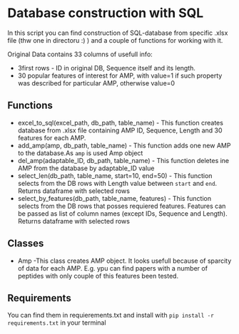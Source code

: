 # Database construction with SQL
In this script you can find construction of SQL-database from specific .xlsx file (thw one in directoru :) ) and a couple of functions for working with it.

Original Data contains 33 columns of usefull info:
- 3first rows - ID in original DB, Sequence itself and its length.
- 30 popular features of interest for AMP, with value=1 if such property was described for particular AMP, otherwise value=0

## Functions
- excel_to_sql(excel_path, db_path, table_name) - This function creates database from .xlsx file containing AMP ID, Sequence, Length and 30 features for each AMP.
- add_amp(amp, db_path, table_name) - This function adds one new AMP to the database.As `amp` is used Amp object
- del_amp(adaptable_ID, db_path, table_name) - This function deletes ine AMP from the database by adaptable_ID value
- select_len(db_path, table_name, start=10, end=50) - This function selects from the DB rows with Length value between `start` and `end`. Returns dataframe with selected rows
- select_by_features(db_path, table_name, features) - This function selects from the DB rows that posses requiered features. Features can be passed as list of column names (except IDs, Sequence and Length). Returns dataframe with selected rows

## Classes
- Amp -This class creates AMP object. It looks usefull because of sparcity of data for each AMP. E.g. ypu can find papers with a number of peptides with only couple of this features been tested.

## Requirements

You can find them in requierements.txt and install with `pip install -r requirements.txt` in your terminal
